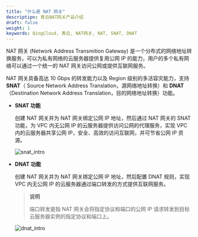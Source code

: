 ```yaml
---
title: "什么是 NAT 网关"
descriptipn: 青云NAT网关产品介绍
draft: false
weight: 1
keywords: QingCloud, 青云, NAT网关, NAT, SNAT, DNAT
---
```


NAT 网关 (Network Address Transmition Gateway) 是一个分布式的网络地址转换服务，可以为私有网络的云服务器提供复用公网 IP 的能力，用户的多个私有网络可以通过一个统一的 NAT 网关访问公网或提供互联网服务。

NAT 网关具备高达 10 Gbps 的转发能力以及 Region 级别的多活容灾能力，支持 **SNAT**（ Source Network Address Translation，源网络地址转换）和 **DNAT**（Destination Network Address Translation，目的网络地址转换）功能。

- **SNAT 功能**

  创建 NAT 网关并为 NAT 网关绑定公网 IP 地址，然后通过 NAT 网关的 SNAT 功能，为 VPC 内无公网 IP 的云服务器提供访问公网的代理服务，实现 VPC 内的云服务器共享公网 IP，安全、高效的访问互联网，并可节省公网 IP 资源。

  ![snat_intro](../../_images/snat_intro.svg)

- **DNAT 功能**

  创建 NAT 网关并为 NAT 网关绑定公网 IP 地址，然后配置 DNAT 规则，实现 VPC 内无公网 IP 的云服务器通过端口转发的方式提供互联网服务。

  >**说明**
  >
  >端口转发是指 NAT 网关会将指定协议和端口的公网 IP 请求转发到目标云服务器实例的指定协议和端口上。
  
  ![dnat_intro](../../_images/dnat_intro.svg)

